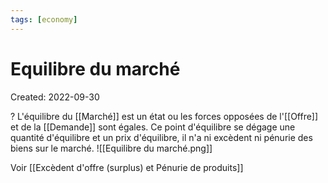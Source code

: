 ```yaml
---
tags: [economy] 
---
```

# Equilibre du marché
Created: 2022-09-30

?
L'équilibre du [[Marché]] est un état ou les forces opposées de l'[[Offre]] et de la [[Demande]] sont égales.
Ce point d'équilibre se dégage une quantité d'équilibre et un prix d'équilibre, il n'a ni excèdent ni pénurie des biens sur le marché.
![[Equilibre du marché.png]]
<!--SR:!2022-10-17,9,230-->

Voir [[Excèdent d'offre (surplus) et Pénurie de produits]]